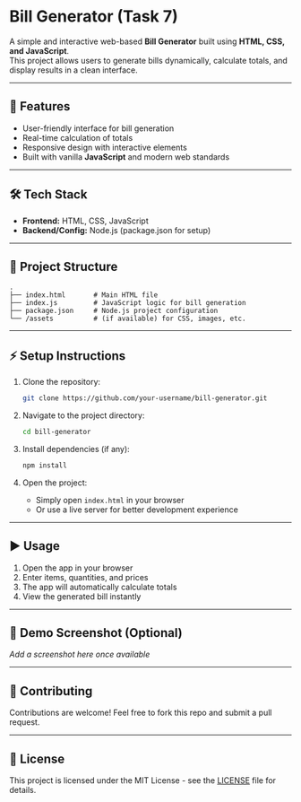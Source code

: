# Bill Generator (Task 7)

A simple and interactive web-based **Bill Generator** built using **HTML, CSS, and JavaScript**.  
This project allows users to generate bills dynamically, calculate totals, and display results in a clean interface.

---

## 🚀 Features
- User-friendly interface for bill generation  
- Real-time calculation of totals  
- Responsive design with interactive elements  
- Built with vanilla **JavaScript** and modern web standards  

---

## 🛠️ Tech Stack
- **Frontend:** HTML, CSS, JavaScript  
- **Backend/Config:** Node.js (package.json for setup)  

---

## 📂 Project Structure
```
.
├── index.html       # Main HTML file
├── index.js         # JavaScript logic for bill generation
├── package.json     # Node.js project configuration
└── /assets          # (if available) for CSS, images, etc.
```

---

## ⚡ Setup Instructions

1. Clone the repository:
   ```bash
   git clone https://github.com/your-username/bill-generator.git
   ```

2. Navigate to the project directory:
   ```bash
   cd bill-generator
   ```

3. Install dependencies (if any):
   ```bash
   npm install
   ```

4. Open the project:
   - Simply open `index.html` in your browser  
   - Or use a live server for better development experience  

---

## ▶️ Usage

1. Open the app in your browser  
2. Enter items, quantities, and prices  
3. The app will automatically calculate totals  
4. View the generated bill instantly  

---

## 📸 Demo Screenshot (Optional)
_Add a screenshot here once available_

---

## 🤝 Contributing
Contributions are welcome! Feel free to fork this repo and submit a pull request.

---

## 📜 License
This project is licensed under the MIT License - see the [LICENSE](LICENSE) file for details.

